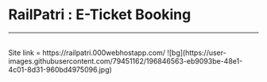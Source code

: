 # RailPatri : E-Ticket Booking
<hr/>
<br/>
Site link = https://railpatri.000webhostapp.com/
![bg](https://user-images.githubusercontent.com/79451162/196846563-eb9093be-48e1-4c01-8d31-960bd4975096.jpg)
